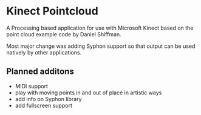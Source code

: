 # Kinect Pointcloud

A Processing based application for use with Microsoft Kinect based on the point cloud example code by Daniel Shiffman.

Most major change was adding Syphon support so that output can be used natively by other applications.

## Planned additons
- MIDI support
- play with moving points in and out of place in artistic ways
- add info on Syphon library
- add fullscreen support




